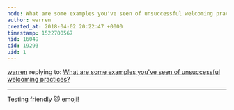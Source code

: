 ```yaml
---
node: What are some examples you've seen of unsuccessful welcoming practices?
author: warren
created_at: 2018-04-02 20:22:47 +0000
timestamp: 1522700567
nid: 16049
cid: 19293
uid: 1
---
```




[warren](../profile/warren) replying to: [What are some examples you've seen of unsuccessful welcoming practices?](../notes/warren/04-02-2018/what-are-some-examples-you-ve-seen-of-unsuccessful-welcoming-practices)

----
Testing friendly 🐱 emoji!